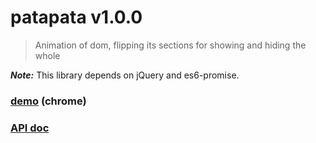 # patapata v1.0.0

> Animation of dom, flipping its sections for showing and hiding the whole

***Note:*** This library depends on jQuery and es6-promise.

### [demo](http://kt3k.github.io/info-pane/test.html) (chrome)

### [API doc](http://kt3k.github.io/info-pane/doc/v1.0.0/)
